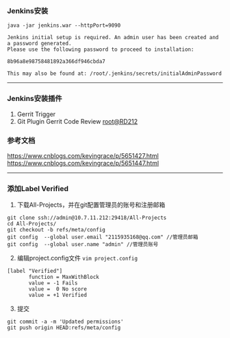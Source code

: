 ### Jenkins安装
`java -jar jenkins.war --httpPort=9090`

```
Jenkins initial setup is required. An admin user has been created and a password generated.
Please use the following password to proceed to installation:

8b96a8e98758481892a366df946cbda7

This may also be found at: /root/.jenkins/secrets/initialAdminPassword
```

***
### Jenkins安装插件
1. Gerrit Trigger
2. Git Plugin
Gerrit Code Review <root@RD212>
### 参考文档
https://www.cnblogs.com/kevingrace/p/5651427.html
https://www.cnblogs.com/kevingrace/p/5651447.html


***
### 添加Label Verified
1. 下载All-Projects，并在git配置管理员的账号和注册邮箱
```
git clone ssh://admin@10.7.11.212:29418/All-Projects
cd All-Projects/
git checkout -b refs/meta/config
git config  --global user.email "2115935168@qq.com" //管理员邮箱
git config  --global user.name "admin" //管理员账号
```

2. 编辑project.config文件
`vim project.config `
```
[label "Verified"]
       function = MaxWithBlock
       value = -1 Fails
       value =  0 No score
       value = +1 Verified
```

3. 提交
```
git commit -a -m 'Updated permissions'
git push origin HEAD:refs/meta/config
```